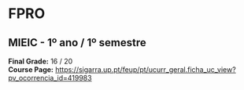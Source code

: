 # FPRO
## MIEIC - 1º ano / 1º semestre

**Final Grade:** 16 / 20  
**Course Page:** https://sigarra.up.pt/feup/pt/ucurr_geral.ficha_uc_view?pv_ocorrencia_id=419983

